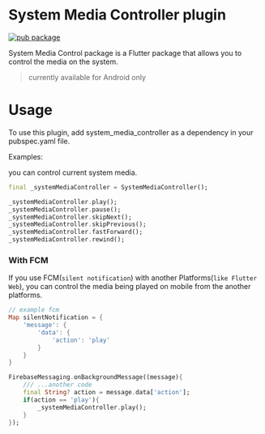 # System Media Controller plugin
<?code-excerpt path-base="example/lib"?>

[![pub package](https://img.shields.io/badge/pub-v0.0.1-blue)](https://pub.dev/packages/system_media_controller)


System Media Control package is a Flutter package that allows you to control the media on the system. 
> currently available for Android only

# Usage

To use this plugin, add system_media_controller as a dependency in your pubspec.yaml file.


Examples:

you can control current system media.

~~~dart
final _systemMediaController = SystemMediaController();

_systemMediaController.play();
_systemMediaController.pause();
_systemMediaController.skipNext();
_systemMediaController.skipPrevious();
_systemMediaController.fastForward();
_systemMediaController.rewind();
~~~



### With FCM

If you use FCM(`silent notification`) with another Platforms(`like Flutter Web`), you can control the media being played on mobile from the another platforms.

~~~dart
// example fcm 
Map silentNotification = {
    'message': {
        'data': {
            'action': 'play'
        }
    }
}

FirebaseMessaging.onBackgroundMessage((message){
    /// ...another code
    final String? action = message.data['action'];
    if(action == 'play'){
        _systemMediaController.play();
    }
});
~~~

